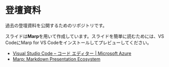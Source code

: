 # 登壇資料

過去の登壇資料を公開するためのリポジトリです。

スライドは**Marp**を用いて作成しています。スライドを簡単に読むためには、VS CodeにMarp for VS Codeをインストールしてプレビューしてください。

- [Visual Studio Code – コード エディター | Microsoft Azure](https://azure.microsoft.com/ja-jp/products/visual-studio-code/)
- [Marp: Markdown Presentation Ecosystem](https://marp.app/)
